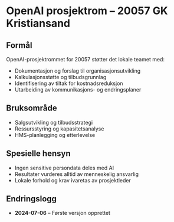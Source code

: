 # OpenAI prosjektrom – 20057 GK Kristiansand

## Formål
OpenAI-prosjektrommet for 20057 støtter det lokale teamet med:
- Dokumentasjon og forslag til organisasjonsutvikling
- Kalkulasjonsstøtte og tilbudsgrunnlag
- Identifisering av tiltak for kostnadsreduksjon
- Utarbeiding av kommunikasjons- og endringsplaner

## Bruksområde
- Salgsutvikling og tilbudsstrategi
- Ressursstyring og kapasitetsanalyse
- HMS-planlegging og etterlevelse

## Spesielle hensyn
- Ingen sensitive persondata deles med AI
- Resultater vurderes alltid av menneskelig ansvarlig
- Lokale forhold og krav ivaretas av prosjektleder

## Endringslogg
- **2024-07-06** – Første versjon opprettet
